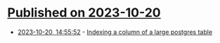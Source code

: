 # [Published on 2023-10-20](index.md)

* [2023-10-20, 14:55:52](https://lobste.rs/s/zh3dek/indexing_column_large_postgres_table) - [Indexing a column of a large postgres table](https://lobste.rs/s/zh3dek/indexing_column_large_postgres_table)

